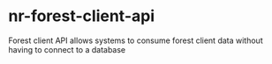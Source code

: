 # nr-forest-client-api
Forest client API allows systems to consume forest client data without having to connect to a database
